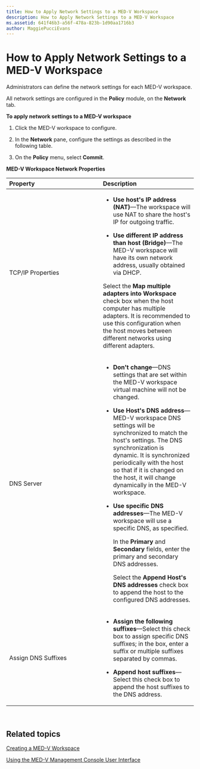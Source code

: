 ```yaml
---
title: How to Apply Network Settings to a MED-V Workspace
description: How to Apply Network Settings to a MED-V Workspace
ms.assetid: 641f46b3-a56f-478a-823b-1d90aa1716b3
author: MaggiePucciEvans
---
```


# How to Apply Network Settings to a MED-V Workspace


Administrators can define the network settings for each MED-V workspace.

All network settings are configured in the **Policy** module, on the **Network** tab.

**To apply network settings to a MED-V workspace**

1.  Click the MED-V workspace to configure.

2.  In the **Network** pane, configure the settings as described in the following table.

3.  On the **Policy** menu, select **Commit**.

**MED-V Workspace Network Properties**

<table>
<colgroup>
<col width="50%" />
<col width="50%" />
</colgroup>
<thead>
<tr class="header">
<th align="left">Property</th>
<th align="left">Description</th>
</tr>
</thead>
<tbody>
<tr class="odd">
<td align="left"><p>TCP/IP Properties</p></td>
<td align="left"><ul>
<li><p><strong>Use host's IP address (NAT)</strong>—The workspace will use NAT to share the host's IP for outgoing traffic.</p></li>
<li><p><strong>Use different IP address than host (Bridge)</strong>—The MED-V workspace will have its own network address, usually obtained via DHCP.</p></li>
</ul>
<p>Select the <strong>Map multiple adapters into Workspace</strong> check box when the host computer has multiple adapters. It is recommended to use this configuration when the host moves between different networks using different adapters.</p></td>
</tr>
<tr class="even">
<td align="left"><p>DNS Server</p></td>
<td align="left"><ul>
<li><p><strong>Don't change</strong>—DNS settings that are set within the MED-V workspace virtual machine will not be changed.</p></li>
<li><p><strong>Use Host's DNS address</strong>—MED-V workspace DNS settings will be synchronized to match the host's settings. The DNS synchronization is dynamic. It is synchronized periodically with the host so that if it is changed on the host, it will change dynamically in the MED-V workspace.</p></li>
<li><p><strong>Use specific DNS addresses</strong>—The MED-V workspace will use a specific DNS, as specified.</p>
<p>In the <strong>Primary</strong> and <strong>Secondary</strong> fields, enter the primary and secondary DNS addresses.</p>
<p>Select the <strong>Append Host's DNS addresses</strong> check box to append the host to the configured DNS addresses.</p></li>
</ul></td>
</tr>
<tr class="odd">
<td align="left"><p>Assign DNS Suffixes</p></td>
<td align="left"><ul>
<li><p><strong>Assign the following suffixes</strong>—Select this check box to assign specific DNS suffixes; in the box, enter a suffix or multiple suffixes separated by commas.</p></li>
<li><p><strong>Append host suffixes</strong>—Select this check box to append the host suffixes to the DNS address.</p></li>
</ul></td>
</tr>
</tbody>
</table>

 

## Related topics


[Creating a MED-V Workspace](creating-a-med-v-workspacemedv-10-sp1.md)

[Using the MED-V Management Console User Interface](using-the-med-v-management-console-user-interface.md)

 

 





